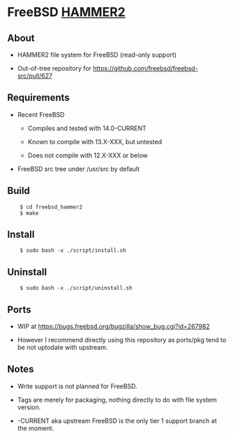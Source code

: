 FreeBSD [HAMMER2](https://gitweb.dragonflybsd.org/dragonfly.git/blob/HEAD:/sys/vfs/hammer2/DESIGN)
========

## About

+ HAMMER2 file system for FreeBSD (read-only support)

+ Out-of-tree repository for https://github.com/freebsd/freebsd-src/pull/627

## Requirements

+ Recent FreeBSD

    + Compiles and tested with 14.0-CURRENT

    + Known to compile with 13.X-XXX, but untested

    + Does not compile with 12.X-XXX or below

+ FreeBSD src tree under /usr/src by default

## Build

        $ cd freebsd_hammer2
        $ make

## Install

        $ sudo bash -x ./script/install.sh

## Uninstall

        $ sudo bash -x ./script/uninstall.sh

## Ports

+ WIP at https://bugs.freebsd.org/bugzilla/show_bug.cgi?id=267982

+ However I recommend directly using this repository as ports/pkg tend to be not uptodate with upstream.

## Notes

+ Write support is not planned for FreeBSD.

+ Tags are merely for packaging, nothing directly to do with file system version.

+ -CURRENT aka upstream FreeBSD is the only tier 1 support branch at the moment.
